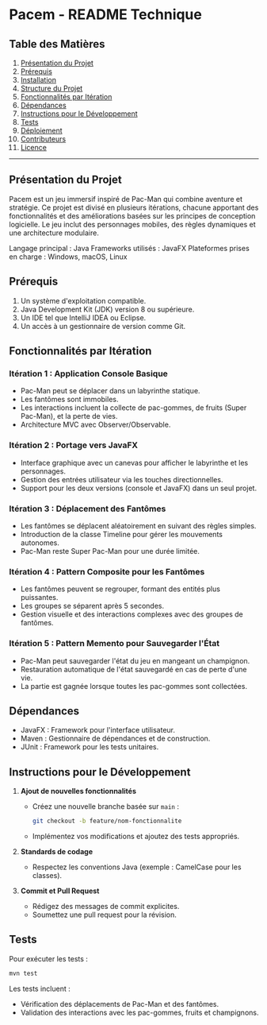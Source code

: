 # Pacem - README Technique

## Table des Matières
1. [Présentation du Projet](#presentation-du-projet)
2. [Prérequis](#prerequis)
3. [Installation](#installation)
4. [Structure du Projet](#structure-du-projet)
5. [Fonctionnalités par Itération](#fonctionnalites-par-iteration)
6. [Dépendances](#dependances)
7. [Instructions pour le Développement](#instructions-pour-le-developpement)
8. [Tests](#tests)
9. [Déploiement](#deploiement)
10. [Contributeurs](#contributeurs)
11. [Licence](#licence)

---

## Présentation du Projet
Pacem est un jeu immersif inspiré de Pac-Man qui combine aventure et stratégie. Ce projet est divisé en plusieurs itérations, chacune apportant des fonctionnalités et des améliorations basées sur les principes de conception logicielle. Le jeu inclut des personnages mobiles, des règles dynamiques et une architecture modulaire.

Langage principal : Java
Frameworks utilisés : JavaFX
Plateformes prises en charge : Windows, macOS, Linux

## Prérequis
1. Un système d'exploitation compatible.
2. Java Development Kit (JDK) version 8 ou supérieure.
3. Un IDE tel que IntelliJ IDEA ou Eclipse.
4. Un accès à un gestionnaire de version comme Git.

## Fonctionnalités par Itération
### Itération 1 : Application Console Basique
- Pac-Man peut se déplacer dans un labyrinthe statique.
- Les fantômes sont immobiles.
- Les interactions incluent la collecte de pac-gommes, de fruits (Super Pac-Man), et la perte de vies.
- Architecture MVC avec Observer/Observable.

### Itération 2 : Portage vers JavaFX
- Interface graphique avec un canevas pour afficher le labyrinthe et les personnages.
- Gestion des entrées utilisateur via les touches directionnelles.
- Support pour les deux versions (console et JavaFX) dans un seul projet.

### Itération 3 : Déplacement des Fantômes
- Les fantômes se déplacent aléatoirement en suivant des règles simples.
- Introduction de la classe Timeline pour gérer les mouvements autonomes.
- Pac-Man reste Super Pac-Man pour une durée limitée.

### Itération 4 : Pattern Composite pour les Fantômes
- Les fantômes peuvent se regrouper, formant des entités plus puissantes.
- Les groupes se séparent après 5 secondes.
- Gestion visuelle et des interactions complexes avec des groupes de fantômes.

### Itération 5 : Pattern Memento pour Sauvegarder l'État
- Pac-Man peut sauvegarder l'état du jeu en mangeant un champignon.
- Restauration automatique de l'état sauvegardé en cas de perte d'une vie.
- La partie est gagnée lorsque toutes les pac-gommes sont collectées.

## Dépendances
- JavaFX : Framework pour l'interface utilisateur.
- Maven : Gestionnaire de dépendances et de construction.
- JUnit : Framework pour les tests unitaires.

## Instructions pour le Développement
1. **Ajout de nouvelles fonctionnalités**
   - Créez une nouvelle branche basée sur `main` :
     ```bash
     git checkout -b feature/nom-fonctionnalite
     ```
   - Implémentez vos modifications et ajoutez des tests appropriés.

2. **Standards de codage**
   - Respectez les conventions Java (exemple : CamelCase pour les classes).

3. **Commit et Pull Request**
   - Rédigez des messages de commit explicites.
   - Soumettez une pull request pour la révision.

## Tests
Pour exécuter les tests :
```bash
mvn test
```

Les tests incluent :
- Vérification des déplacements de Pac-Man et des fantômes.
- Validation des interactions avec les pac-gommes, fruits et champignons.



